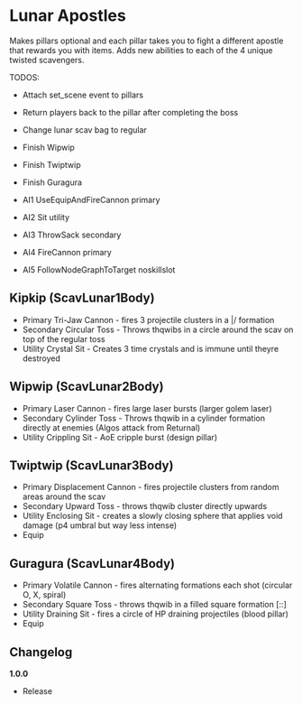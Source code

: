 # Lunar Apostles

Makes pillars optional and each pillar takes you to fight a different apostle that rewards you with items. Adds new abilities to each of the 4 unique twisted scavengers.

TODOS:
- Attach set_scene event to pillars
- Return players back to the pillar after completing the boss
- Change lunar scav bag to regular
- Finish Wipwip
- Finish Twiptwip
- Finish Guragura



- AI1 UseEquipAndFireCannon primary
- AI2 Sit utility
- AI3 ThrowSack secondary
- AI4 FireCannon primary
- AI5 FollowNodeGraphToTarget noskillslot

## Kipkip (ScavLunar1Body)

- Primary Tri-Jaw Cannon - fires 3 projectile clusters in a \|/ formation
- Secondary Circular Toss - Throws thqwibs in a circle around the scav on top of the regular toss
- Utility Crystal Sit - Creates 3 time crystals and is immune until theyre destroyed

## Wipwip (ScavLunar2Body)

- Primary Laser Cannon - fires large laser bursts (larger golem laser)
- Secondary Cylinder Toss - Throws thqwib in a cylinder formation directly at enemies (Algos attack from Returnal)
- Utility Crippling Sit - AoE cripple burst (design pillar)

## Twiptwip (ScavLunar3Body)

- Primary Displacement Cannon - fires projectile clusters from random areas around the scav
- Secondary Upward Toss - throws thqwib cluster directly upwards
- Utility Enclosing Sit - creates a slowly closing sphere that applies void damage (p4 umbral but way less intense)
- Equip

## Guragura (ScavLunar4Body)

- Primary Volatile Cannon - fires alternating formations each shot (circular O, X, spiral)
- Secondary Square Toss - throws thqwib in a filled square formation [::] 
- Utility Draining Sit - fires a circle of HP draining projectiles (blood pillar)
- Equip

## Changelog

**1.0.0**

- Release
